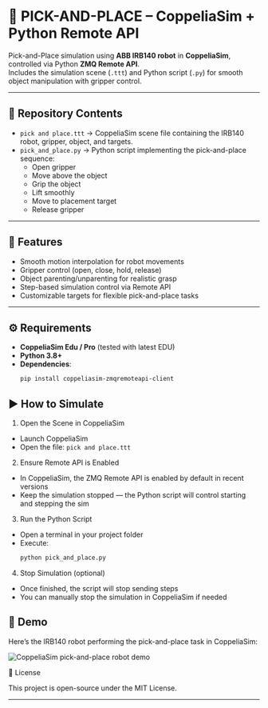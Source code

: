 
# 🤖 PICK-AND-PLACE – CoppeliaSim + Python Remote API

Pick-and-Place simulation using **ABB IRB140 robot** in **CoppeliaSim**, controlled via Python **ZMQ Remote API**.  
Includes the simulation scene (`.ttt`) and Python script (`.py`) for smooth object manipulation with gripper control.

---

## 📂 Repository Contents
- `pick and place.ttt` → CoppeliaSim scene file containing the IRB140 robot, gripper, object, and targets.
- `pick_and_place.py` → Python script implementing the pick-and-place sequence:
  - Open gripper
  - Move above the object
  - Grip the object
  - Lift smoothly
  - Move to placement target
  - Release gripper

---

## 🚀 Features
- Smooth motion interpolation for robot movements
- Gripper control (open, close, hold, release)
- Object parenting/unparenting for realistic grasp
- Step-based simulation control via Remote API
- Customizable targets for flexible pick-and-place tasks

---

## ⚙️ Requirements
- **CoppeliaSim Edu / Pro** (tested with latest EDU)
- **Python 3.8+**
- **Dependencies**:
  ```bash
  pip install coppeliasim-zmqremoteapi-client
  ````

## ▶️ How to Simulate

 1. Open the Scene in CoppeliaSim 
   - Launch CoppeliaSim 
   - Open the file: `pick and place.ttt`

 2. Ensure Remote API is Enabled 
   - In CoppeliaSim, the ZMQ Remote API is enabled by default in recent versions  
   - Keep the simulation stopped — the Python script will control starting and stepping the sim

 3. Run the Python Script
   - Open a terminal in your project folder  
   - Execute:  
     ```bash
     python pick_and_place.py
     ```

 4. Stop Simulation (optional) 
   - Once finished, the script will stop sending steps  
   - You can manually stop the simulation in CoppeliaSim if needed

## 📸 Demo

Here’s the IRB140 robot performing the pick-and-place task in CoppeliaSim:

![CoppeliaSim pick-and-place robot demo](photo/photo.png)





📜 License

This project is open-source under the MIT License.


---

